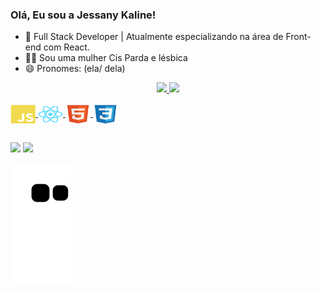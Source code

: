### Olá, Eu sou a Jessany Kaline!



- 🔭 Full Stack Developer | Atualmente especializando na área de Front-end com React.
- 🏳️‍🌈 Sou uma mulher Cis Parda e lésbica 
- 😄 Pronomes: (ela/ dela)

<div align="center">
  <a href="https://github.com/JessanyKaline">
  <img height="180em" src="https://github-readme-stats.vercel.app/api?username=jessanykaline&show_icons=true&theme=cobalt&nclude_all_commits=true&count_private=true"/>
  <img height="180em" src="https://github-readme-stats.vercel.app/api/top-langs/?username=jessanykaline&layout=compact&langs_count=7&theme=cobalt"/>
</div>

<div style="display: inline_block"><br>
  <img align="center" alt="Jessany-Js" height="30" width="40" src="https://raw.githubusercontent.com/devicons/devicon/master/icons/javascript/javascript-plain.svg">
  <img align="center" alt="Jessany-React" height="30" width="40" src="https://raw.githubusercontent.com/devicons/devicon/master/icons/react/react-original.svg">
  <img align="center" alt="Jessany-HTML" height="30" width="40" src="https://raw.githubusercontent.com/devicons/devicon/master/icons/html5/html5-original.svg">
  <img align="center" alt="Jessany-CSS" height="30" width="40" src="https://raw.githubusercontent.com/devicons/devicon/master/icons/css3/css3-original.svg">
</div>

##
 
<div> 
  <a href = "mailto:jessany42@gmail.com"><img src="https://img.shields.io/badge/-Gmail-%23333?style=for-the-badge&logo=gmail&logoColor=white" target="_blank"></a>
  <a href="https://www.linkedin.com/in/jessany-kaline/" target="_blank"><img src="https://img.shields.io/badge/-LinkedIn-%230077B5?style=for-the-badge&logo=linkedin&logoColor=white" target="_blank"></a> 
  
  ![Snake animation](https://github.com/JessanyKaline/JessanyKaline/blob/output/github-contribution-grid-snake.svg)
 
</div>
 
